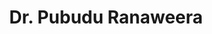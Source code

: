 ---
id: 5
title: "Dr. Pubudu Ranaweera"
firstName: "pubudu"
profileImageUrl: "team-member/pubudu.jpg"
draft: false
weight: 80
fullName: "R.K. Pubudu Sampath Ranaweera"
contact:
  affiliation: 
    - "Senior Lecturer"
    - "Department of Mechanical Engineering"
    - "University of Moratuwa"
    - "Sri Lanka"
  email: "pubudur@uom.lk"
  links:
    - name: "GoogleScholar"
      url: "https://scholar.google.com/citations?user=9cVr8WkAAAAJ&hl=en"
academicQualifications:
  - id: 1
    degree: "PhD"
    field: "Biomedical Engineering"
    institution: "University of Moratuwa, Sri Lanka"
    year: "2024"
  - id: 2
    degree: "Erasmus Mundus Joint Masters – Computational Mechanics"
    year: "2010"
    institutions: ["Ecole Centrale de Nantes, France", "Swansea University, UK"]
    details:
      - "Distinction"
      - "Erasmus Mundus Scholarship"
  - id: 3
    degree: "BSc (Hons) in Mechanical Engineering"
    year: "2004"
    institution: "University of Moratuwa, Sri Lanka"
    details:
      - "Second Class Upper Division"
researchInterests:
  - "Biomechanics"
  - "Biorobotics"
  - "Bionics (Prosthetics, Orthotics, Exoskeletons)"
  - "CAD, FEA, CFD"
awards:
  - name: "Outstanding Research Performances"
    details : "N/A"
    year : "N/A"
  - name: "Award of Excellence"
    details: "with Distinction"
    year: "2018, 2019, 2021, 2022"
  - name: "Best Paper Awards"
    details:
      - "MERCon (2016–2019, 2021)"
      - "ICITR (2023, 2024)"
      - "MIES (2016)"
careerProgression:
  - role: "Lecturer"
    institution: "University of Moratuwa"
    years: "2005–2012"
  - role: "Senior Lecturer GII"
    institution: "University of Moratuwa"
    years : "2012–2018"
  - role: "Senior Lecturer GI"
    "institution": "University of Moratuwa"
    years: "2005–2012"
  - role: "Visiting Lecturer"
    institution: "Ocean University of Sri Lanka"
    years: "2011–2021"
    tools: ["Manufacturing", "CAD & Drafting"]
skillsAndCertifications:
      designAndSimulation: ["Mechanical Design", "CAD/CAM & CAE"]
      other : ["Manufacturing Engineering", "Biomedical Engineering"]
extracurriculars:
  - "Associate Member, IESL (2018 - Present)"
---